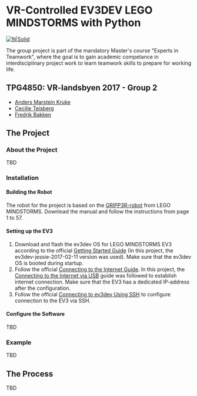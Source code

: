 # VR-Controlled EV3DEV LEGO MINDSTORMS with Python

[![N|Solid](https://www.python.org/static/community_logos/python-powered-w-70x28.png)](https://www.python.org/static/community_logos/python-powered-w-70x28.png)

The group project is part of the mandatory Master's course "Experts in Teamwork", where the goal is to gain academic competance in interdisciplinary project work to learn teamwork skills to prepare for working life.

## TPG4850: VR-landsbyen 2017 - Group 2

  - [Anders Marstein Kruke](https://github.com/andersmkruke)
  - [Cecilie Teisberg](https://github.com/teisberg)
  - [Fredrik Bakken](https://github.com/FredrikBakken)

## The Project

### About the Project

TBD

### Installation

#### Building the Robot

The robot for the project is based on the [GRIPP3R-robot](https://www.lego.com/nb-no/mindstorms/build-a-robot/gripp3r) from LEGO MINDSTORMS. Download the manual and follow the instructions from page 1 to 57.

#### Setting up the EV3

1. Download and flash the ev3dev OS for LEGO MINDSTORMS EV3 according to the official [Getting Started Guide](http://www.ev3dev.org/docs/getting-started/) (In this project, the ev3dev-jessie-2017-02-11 version was used). Make sure that the ev3dev OS is booted during startup.
2. Follow the official [Connecting to the Internet Guide](http://www.ev3dev.org/docs/networking/). In this project, the [Connecting to the Internet via USB](http://www.ev3dev.org/docs/tutorials/connecting-to-the-internet-via-usb/) guide was followed to establish internet connection. Make sure that the EV3 has a dedicated IP-address after the configuration.
3. Follow the official [Connecting to ev3dev Using SSH](http://www.ev3dev.org/docs/tutorials/connecting-to-ev3dev-with-ssh/) to configure connection to the EV3 via SSH.

#### Configure the Software

TBD

### Example

TBD

## The Process

TBD
